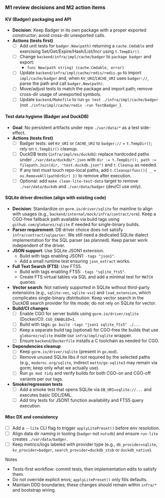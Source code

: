 ### M1 review decisions and M2 action items

#### KV (Badger) packaging and API
- **Decision**: Keep Badger in its own package with a proper exported constructor; avoid cross-dir unexported calls.
- **Actions (tests first)**
  - [ ] Add unit tests for `badger.New(path)` returning a `cache.Cmdable` and exercising Set/Get/Expire/Hash/List/Incr using `t.TempDir()`.
  - [ ] Change `backend/infra/impl/cache/badger` to `package badger` and export:
    - `func New(path string) (cache.Cmdable, error)`
  - [ ] Update `backend/infra/impl/cache/redis/redis.go` to import `impl/cache/badger` and, when `KV_URI`/`CACHE_URI` uses `badger://`, parse the path and call `badger.New(path)`.
  - [ ] Move/adjust tests to match the package and import path; remove cross-dir usage of unexported symbols.
  - [ ] Update `backend/Makefile` to run `go test ./infra/impl/cache/badger` (not `./infra/impl/cache/redis -run TestBadger_`).

#### Test data hygiene (Badger and DuckDB)
- **Goal**: No persistent artifacts under repo `./var/data/*` as a test side-effect.
- **Actions (tests first)**
  - [ ] Badger tests: set `KV_URI` or `CACHE_URI` to `badger://` + `t.TempDir()`; rely on `t.TempDir()` cleanup.
  - [ ] DuckDB tests (`infra/impl/es/duckdb`): replace hardcoded paths under `./var/data/duckdb/*.json` with `dir := t.TempDir(); path := filepath.Join(dir, "test.duckdb.json")` and `t.Cleanup` as needed.
  - [ ] If any test must touch repo-local paths, add `t.Cleanup(func(){ _ = os.RemoveAll(pathOrDir) })` to remove after execution.
  - [ ] Optional: add `make clean-lite-test-data` target to remove `./var/data/duckdb` and `./var/data/badger` (dev/CI use only).

#### SQLite driver direction (align with existing code)
- **Decision**: Standardize on `gorm.io/driver/sqlite` for mainline to align with usages (e.g., `backend/internal/mock/infra/contract/orm`). Keep a CGO-free fallback path available via build tags using `github.com/glebarez/sqlite` if needed for single-binary builds.
- **Parser requirement**: DB driver choice does not satisfy `infra/contract/sqlparser`. We still need a dedicated SQLite dialect implementation for the SQL parser (as planned). Keep parser work independent of the driver.
- **JSON support**: Use SQLite JSON1 extension.
  - Build with tags enabling JSON1: `-tags "json1"`.
  - Add a small runtime test ensuring `json_extract` works.
- **Full Text Search (FTS)**: Use FTS5.
  - Build with tags enabling FTS5: `-tags "sqlite_fts5"`.
  - Create FTS virtual tables via SQL and add a minimal test for `MATCH` queries.
- **Vector search**: Not natively supported in SQLite without third-party extensions (e.g., `sqlite-vec`, `sqlite-vss`) and `load_extension`, which complicates single-binary distribution. Keep vector search in the DuckDB search provider for lite mode; do not rely on SQLite for vector.
- **Build/CI changes**
  - [ ] Enable CGO for server builds using `gorm.io/driver/sqlite` (Docker/CI): `CGO_ENABLED=1`.
  - [ ] Build with tags: `go build -tags "json1 sqlite_fts5" ./...`
  - [ ] Keep a separate build tag (optional) for CGO-free lite builds that use `glebarez/sqlite` inside our `infra/impl/sqlite` wrapper.
  - [ ] Ensure `backend/Dockerfile` installs a C toolchain as needed for CGO.
- **Dependencies cleanup**
  - [ ] Keep `gorm.io/driver/sqlite` (present in `go.mod`).
  - [ ] Remove unused SQLite libs if not required by the selected paths (e.g., `modernc.org/sqlite`, indirect `mattn/go-sqlite3` may remain via gorm; keep only what we actually use).
  - [ ] Run `go mod tidy` and verify builds for both CGO-on and CGO-off variants per our tags.
- **Smoke/regression tests**
  - [ ] Add a smoke test that opens SQLite via `DB_URI=sqlite://...` and executes basic DDL/DML.
  - [ ] Add tiny tests for JSON1 function availability and FTS5 query execution.

#### Misc DX and consistency
- [ ] Add a `--lite` CLI flag to trigger `applyLitePreset()` before env resolution.
- [ ] Align data dir naming in tooling (`badger` not `nutsdb`) and ensure `run-lite` creates `./var/data/badger`.
- [ ] Keep metrics/logs labeled with provider type (e.g., `db_provider=sqlite`, `kv_provider=badger`, `search_provider=duckdb_stub` or `duckdb_native`).

Notes
- Tests-first workflow: commit tests, then implementation edits to satisfy them.
- Do not override explicit envs; `applyLitePreset()` only fills defaults.
- Maintain DDD boundaries; these changes should remain within `infra/*` and bootstrap wiring.

